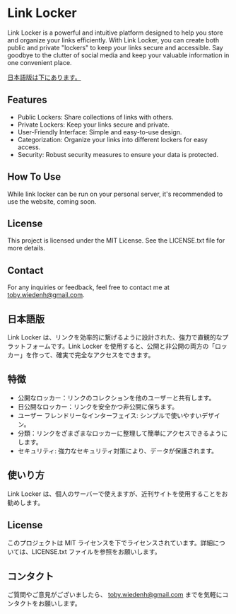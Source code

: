 # Link Locker

Link Locker is a powerful and intuitive platform designed to help you store and organize your links efficiently. With Link Locker, you can create both public and private "lockers" to keep your links secure and accessible. Say goodbye to the clutter of social media and keep your valuable information in one convenient place.

[日本語版は下にあります。](#日本語版)

## Features

<ul>
    <li>Public Lockers: Share collections of links with others.</li>
    <li>Private Lockers: Keep your links secure and private.</li>
    <li>User-Friendly Interface: Simple and easy-to-use design.</li>
    <li>Categorization: Organize your links into different lockers for easy access.</li>
    <li>Security: Robust security measures to ensure your data is protected.</li>
</ul>

## How To Use

While link locker can be run on your personal server, it's recommended to use the website, coming soon.

## License

This project is licensed under the MIT License. See the LICENSE.txt file for more details.

## Contact

For any inquiries or feedback, feel free to contact me at toby.wiedenh@gmail.com.

## 日本語版

Link Locker は、リンクを効率的に繋げるように設計された、強力で直観的なプラットフォームです。Link Locker を使用すると、公開と非公開の両方の「ロッカー」を作って、確実で完全なアクセスをできます。

## 特徴

<ul>
    <li>公開なロッカー：リンクのコレクションを他のユーザーと共有します。</li>
    <li>日公開なロッカー：リンクを安全かつ非公開に保ちます。</li>
    <li>ユーザー フレンドリーなインターフェイス: シンプルで使いやすいデザイン。</li>
    <li>分類：リンクをざまざまなロッカーに整理して簡単にアクセスできるようにします。</li>
    <li>セキュリティ: 強力なセキュリティ対策により、データが保護されます。</li>
</ul>

## 使いり方

Link Locker は、個人のサーバーで使えますが、近刊サイトを使用することをお勧めします。

## License

このプロジェクトは MIT ライセンスを下でライセンスされています。詳細については、LICENSE.txt ファイルを参照をお願いします。

## コンタクト

ご質問やご意見がございましたら、
toby.wiedenh@gmail.com
までを気軽にコンタクトをお願いします。
